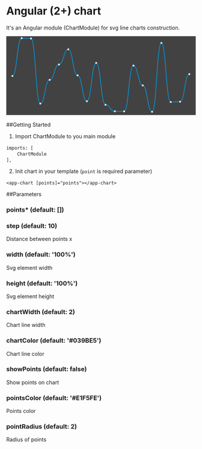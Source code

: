 # Angular (2+) chart

It's an Angular module (ChartModule) for svg line charts construction.

![alt text](src/assets/chart.png)

##Getting Started

1. Import ChartModule to you main module

```
imports: [
	ChartModule
],
```

2. Init chart in your template (```point``` is required parameter)

```angular2html
<app-chart [points]="points"></app-chart>
```

##Parameters
### points* (default: [])

### step  (default: 10)
Distance between points x
### width (default: '100%')
Svg element width
### height (default: '100%')
Svg element height
### chartWidth (default: 2)
Chart line width
### chartColor (default: '#039BE5')
Chart line color
### showPoints (default: false)
Show points on chart
### pointsColor (default: '#E1F5FE')
Points color
### pointRadius (default: 2)
Radius of points
    	
    	
    	
   
